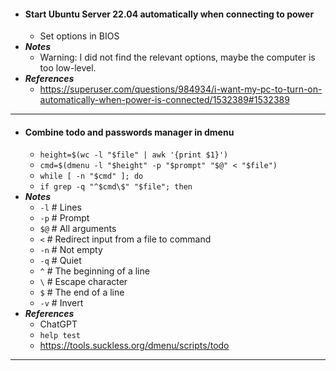 - #### Start Ubuntu Server 22.04 automatically when connecting to power
    - Set options in BIOS 
- ***Notes***
    - Warning: I did not find the relevant options, maybe the computer is too low-level.
- ***References***
    - https://superuser.com/questions/984934/i-want-my-pc-to-turn-on-automatically-when-power-is-connected/1532389#1532389
- ---
- #### Combine todo and passwords manager in dmenu
    - `height=$(wc -l "$file" | awk '{print $1}')`
    - `cmd=$(dmenu -l "$height" -p "$prompt" "$@" < "$file")`
    - `while [ -n "$cmd" ]; do`
    - `if grep -q "^$cmd\$" "$file"; then`
- ***Notes***
    - `-l` # Lines
    - `-p` # Prompt
    - `$@` # All arguments
    - `<` # Redirect input from a file to command
    - `-n` # Not empty
    - `-q` # Quiet
    - `^` # The beginning of a line
    - `\` # Escape character
    - `$` # The end of a line
    - `-v` # Invert
- ***References***
    - ChatGPT
    - `help test`
    - https://tools.suckless.org/dmenu/scripts/todo
- ---

